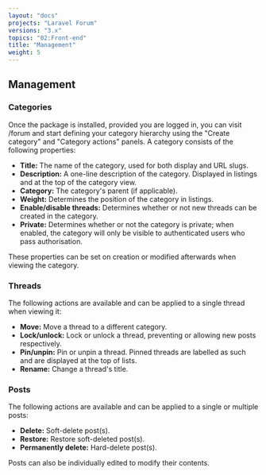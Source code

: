 ```yaml
---
layout: "docs"
projects: "Laravel Forum"
versions: "3.x"
topics: "02:Front-end"
title: "Management"
weight: 5
---
```


## Management

### Categories

Once the package is installed, provided you are logged in, you can visit <your domain>/forum and start defining your category hierarchy using the "Create category" and "Category actions" panels. A category consists of the following properties:

* **Title:** The name of the category, used for both display and URL slugs.
* **Description:** A one-line description of the category. Displayed in listings and at the top of the category view.
* **Category:** The category's parent (if applicable).
* **Weight:** Determines the position of the category in listings.
* **Enable/disable threads:** Determines whether or not new threads can be created in the category.
* **Private:** Determines whether or not the category is private; when enabled, the category will only be visible to authenticated users who pass authorisation.

These properties can be set on creation or modified afterwards when viewing the category.

### Threads

The following actions are available and can be applied to a single thread when viewing it:

* **Move:** Move a thread to a different category.
* **Lock/unlock:** Lock or unlock a thread, preventing or allowing new posts respectively.
* **Pin/unpin:** Pin or unpin a thread. Pinned threads are labelled as such and are displayed at the top of lists.
* **Rename:** Change a thread's title.

### Posts

The following actions are available and can be applied to a single or multiple posts:

* **Delete:** Soft-delete post(s).
* **Restore:** Restore soft-deleted post(s).
* **Permanently delete:** Hard-delete post(s).

Posts can also be individually edited to modify their contents.
